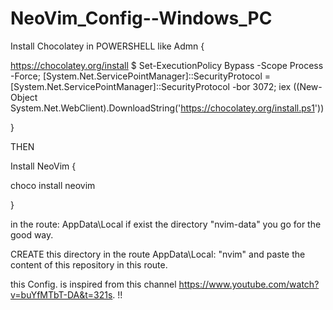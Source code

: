 # NeoVim_Config--Windows_PC

Install Chocolatey in POWERSHELL like Admn {

https://chocolatey.org/install
 $ Set-ExecutionPolicy Bypass -Scope Process -Force; [System.Net.ServicePointManager]::SecurityProtocol = [System.Net.ServicePointManager]::SecurityProtocol -bor 3072; iex ((New-Object System.Net.WebClient).DownloadString('https://chocolatey.org/install.ps1'))
 
 }
 
 THEN
 
 Install NeoVim {
 
 choco install neovim
 
 }
 
 in the route: AppData\Local
 if exist the directory "nvim-data" you go for the good way.
 
 CREATE this directory in the route AppData\Local: "nvim" and paste the content of this repository in this route.
 
 
 this Config. is inspired from this channel https://www.youtube.com/watch?v=buYfMTbT-DA&t=321s. !!



